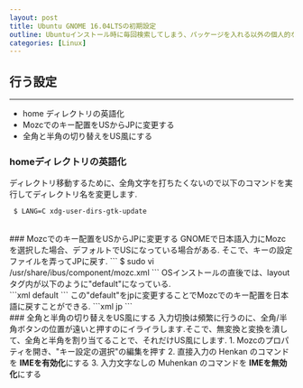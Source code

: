 ```yaml
---
layout: post
title: Ubuntu GNOME 16.04LTSの初期設定
outline: Ubuntuインストール時に毎回検索してしまう、パッケージを入れる以外の個人的な基本設定を記しています.
categories: [Linux]
---
```


## 行う設定
---
- home ディレクトリの英語化
- Mozcでのキー配置をUSからJPに変更する
- 全角と半角の切り替えをUS風にする

### homeディレクトリの英語化
ディレクトリ移動するために、全角文字を打ちたくないので以下のコマンドを実行してディレクトリ名を変更します.
```
 $ LANG=C xdg-user-dirs-gtk-update
```  
<br>
### Mozcでのキー配置をUSからJPに変更する
GNOMEで日本語入力にMozcを選択した場合、デフォルトでUSになっている場合がある.  そこで、キーの設定ファイルを弄ってJPに戻す.
```
 $ sudo vi /usr/share/ibus/component/mozc.xml
```
OSインストールの直後では、layoutタグ内が以下のように"default"になっている.<br>
```xml
 <layout>default</layout>
```
この"default"をjpに変更することでMozcでのキー配置を日本語に戻すことができる.
```xml
 <layout>jp</layout>
```
<br>
### 全角と半角の切り替えをUS風にする
入力切換は頻繁に行うのに、全角/半角ボタンの位置が遠いと押すのにイライラします.そこで、無変換と変換を潰して、全角と半角を割り当てることで、それだけUS風にします.
1. Mozcのプロパティを開き、"キー設定の選択"の編集を押す
2. 直接入力の Henkan のコマンドを <strong>IMEを有効化</strong>にする
3. 入力文字なしの Muhenkan のコマンドを <strong>IMEを無効化</strong>にする
